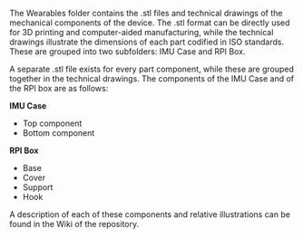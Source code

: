 The Wearables folder contains the .stl files and technical drawings of the mechanical components of the device. The .stl format can be directly used for 3D printing and computer-aided manufacturing, while the technical drawings illustrate the dimensions of each part codified in ISO standards. These are grouped into two subfolders: IMU Case and RPI Box. 

A separate .stl file exists for every part component, while these are grouped together in the technical drawings. The components of the IMU Case and of the RPI box are as follows:

<dl>
  <b>IMU Case</b>
  <ul>
  <li>Top component</li>
  <li>Bottom component</li>
</ul>
</dl>
<dl>
 <b>RPI Box</b>
  <ul>
  <li>Base</li>
  <li>Cover</li>
  <li>Support</li>
  <li>Hook</li>
</ul>
</dl>

A description of each of these components and relative illustrations can be found in the Wiki of the repository.

